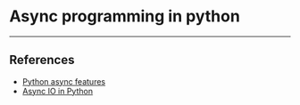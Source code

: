 # Async programming in python

---

## References

* [Python async features](https://realpython.com/python-async-features/)
* [Async IO in Python](https://realpython.com/async-io-python/)
